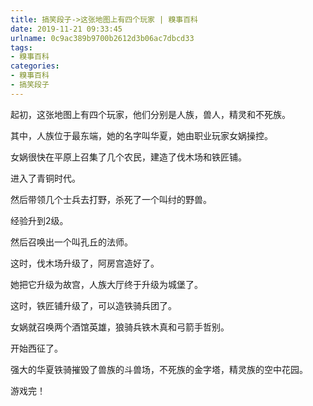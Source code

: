 ```yaml
---
title: 搞笑段子->这张地图上有四个玩家 | 糗事百科
date: 2019-11-21 09:33:45
urlname: 0c9ac389b9700b2612d3b06ac7dbcd33
tags: 
- 糗事百科
categories:
- 糗事百科
- 搞笑段子
---
```

起初，这张地图上有四个玩家，他们分别是人族，兽人，精灵和不死族。

其中，人族位于最东端，她的名字叫华夏，她由职业玩家女娲操控。

女娲很快在平原上召集了几个农民，建造了伐木场和铁匠铺。

进入了青铜时代。

然后带领几个士兵去打野，杀死了一个叫纣的野兽。

经验升到2级。

然后召唤出一个叫孔丘的法师。

这时，伐木场升级了，阿房宫造好了。

她把它升级为故宫，人族大厅终于升级为城堡了。

这时，铁匠铺升级了，可以造铁骑兵团了。

女娲就召唤两个酒馆英雄，狼骑兵铁木真和弓箭手哲别。

开始西征了。

强大的华夏铁骑摧毁了兽族的斗兽场，不死族的金字塔，精灵族的空中花园。

游戏完！


